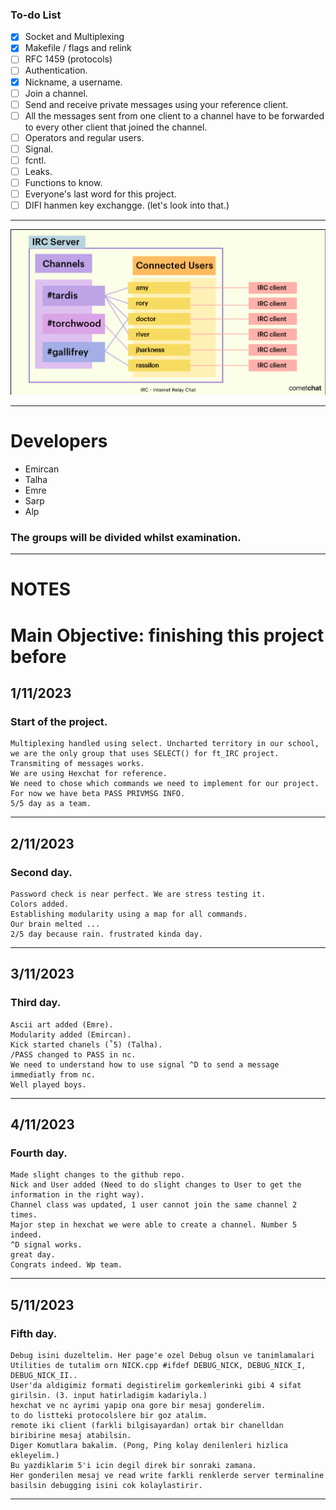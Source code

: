 
### To-do List

- [x] Socket and Multiplexing
- [x] Makefile / flags and relink
- [ ] RFC 1459 (protocols)
- [ ] Authentication.
- [x] Nickname, a username.
- [ ] Join a channel.
- [ ] Send and receive private messages using your reference client.
- [ ] All the messages sent from one client to a channel have to be forwarded to every other client that joined the channel.
- [ ] Operators and regular users.
- [ ] Signal.
- [ ] fcntl.
- [ ] Leaks.
- [ ] Functions to know.
- [ ] Everyone's last word for this project.
- [ ] DIFI hanmen key exchangge. (let's look into that.)
-----------------------------------------

<img src="Additional/assets/irc.png">

-----------------------------------------

# Developers
- Emircan
- Talha
- Emre
- Sarp
- Alp

### The groups will be divided whilst examination.
-----------------------------------------

# NOTES
# Main Objective: finishing this project before 
##  1/11/2023
  ### Start of the project.
    Multiplexing handled using select. Uncharted territory in our school, 
    we are the only group that uses SELECT() for ft_IRC project.
    Transmiting of messages works.
    We are using Hexchat for reference.
    We need to chose which commands we need to implement for our project. For now we have beta PASS PRIVMSG INFO.
    5/5 day as a team. 
-----------------------------------------
##  2/11/2023
  ### Second day.
    Password check is near perfect. We are stress testing it.
    Colors added.
    Establishing modularity using a map for all commands.
    Our brain melted ...
    2/5 day because rain. frustrated kinda day.
-----------------------------------------
##  3/11/2023
  ### Third day.
    Ascii art added (Emre).
    Modularity added (Emircan).
    Kick started chanels (˚5) (Talha).
    /PASS changed to PASS in nc.
    We need to understand how to use signal ^D to send a message immediatly from nc.
    Well played boys.
-----------------------------------------
## 4/11/2023
  ### Fourth day.
    Made slight changes to the github repo.
    Nick and User added (Need to do slight changes to User to get the information in the right way).
    Channel class was updated, 1 user cannot join the same channel 2 times.
    Major step in hexchat we were able to create a channel. Number 5 indeed.
    ^D signal works.
    great day.
    Congrats indeed. Wp team.
-----------------------------------------
## 5/11/2023
  ### Fifth day.
    Debug isini duzeltelim. Her page'e ozel Debug olsun ve tanimlamalari Utilities de tutalim orn NICK.cpp #ifdef DEBUG_NICK, DEBUG_NICK_I, DEBUG_NICK_II..
    User'da aldigimiz formati degistirelim gorkemlerinki gibi 4 sifat girilsin. (3. input hatirladigim kadariyla.)
    hexchat ve nc ayrimi yapip ona gore bir mesaj gonderelim.
    to do listteki protocolslere bir goz atalim.
    remote iki client (farkli bilgisayardan) ortak bir chanelldan biribirine mesaj atabilsin.
    Diger Komutlara bakalim. (Pong, Ping kolay denilenleri hizlica ekleyelim.)
    Bu yazdiklarim 5'i icin degil direk bir sonraki zamana.
    Her gonderilen mesaj ve read write farkli renklerde server terminaline basilsin debugging isini cok kolaylastirir.
-----------------------------------------